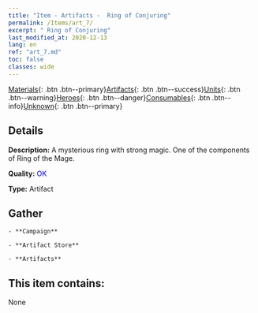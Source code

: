 ```yaml
---
title: "Item - Artifacts -  Ring of Conjuring"
permalink: /Items/art_7/
excerpt: " Ring of Conjuring"
last_modified_at: 2020-12-13
lang: en
ref: "art_7.md"
toc: false
classes: wide
---
```

 [Materials](/Items/){: .btn .btn--primary}[Artifacts](/Items/Artifacts/){: .btn .btn--success}[Units](/Items/Units/){: .btn .btn--warning}[Heroes](/Items/Heroes/){: .btn .btn--danger}[Consumables](/Items/Consumables/){: .btn .btn--info}[Unknown](/Items/Unknown/){: .btn .btn--primary}

## Details
 **Description:** A mysterious ring with strong magic. One of the components of Ring of the Mage.

 **Quality:** <span style="color: #0000CD">OK</span>

 **Type:** Artifact

## Gather

    - **Campaign** 

    - **Artifact Store** 

    - **Artifacts** 



## This item contains:

  None

